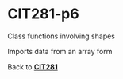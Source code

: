 # CIT281-p6
Class functions involving shapes

Imports data from an array form 

Back to [**CIT281**](https://opyle.github.io/CIT281/) 
